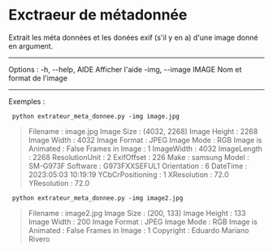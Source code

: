 # Exctraeur de métadonnée

Extrait les méta données et les donées exif (s'il y en a) d'une image donné en argument.

_________________

Options :
  -h, --help, AIDE Afficher l'aide
  -img, --image IMAGE Nom et format de l'image
  
_________________

Exemples :

<code> python extrateur_meta_donnee.py -img image.jpg </code>
> Filename                 : image.jpg
> Image Size               : (4032, 2268)
> Image Height             : 2268
> Image Width              : 4032
> Image Format             : JPEG
> Image Mode               : RGB
> Image is Animated        : False
> Frames in Image          : 1
> ImageWidth               : 4032
> ImageLength              : 2268
> ResolutionUnit           : 2
> ExifOffset               : 226
> Make                     : samsung
> Model                    : SM-G973F
> Software                 : G973FXXSEFUL1
> Orientation              : 6
> DateTime                 : 2023:05:03 10:19:19
> YCbCrPositioning         : 1
> XResolution              : 72.0
> YResolution              : 72.0

<code> python extrateur_meta_donnee.py -img image2.jpg </code>
> Filename                 : image2.jpg
> Image Size               : (200, 133)
> Image Height             : 133
> Image Width              : 200
> Image Format             : JPEG
> Image Mode               : RGB
> Image is Animated        : False
> Frames in Image          : 1
> Copyright                : Eduardo Mariano Rivero
